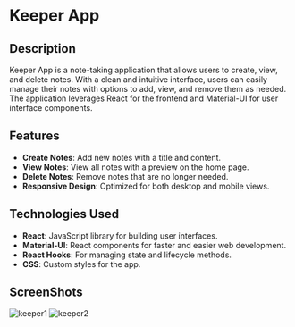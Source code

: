 # Keeper App

## Description

Keeper App is a note-taking application that allows users to create, view, and delete notes. With a clean and intuitive interface, users can easily manage their notes with options to add, view, and remove them as needed. The application leverages React for the frontend and Material-UI for user interface components.

## Features

- **Create Notes**: Add new notes with a title and content.
- **View Notes**: View all notes with a preview on the home page.
- **Delete Notes**: Remove notes that are no longer needed.
- **Responsive Design**: Optimized for both desktop and mobile views.

## Technologies Used

- **React**: JavaScript library for building user interfaces.
- **Material-UI**: React components for faster and easier web development.
- **React Hooks**: For managing state and lifecycle methods.
- **CSS**: Custom styles for the app.

## ScreenShots
![keeper1](https://github.com/user-attachments/assets/179ac71c-3350-4ee1-b9b1-3b4bc961707f)
![keeper2](https://github.com/user-attachments/assets/fbfc6516-3a7c-40e6-997d-f0acaeb59bfc)
